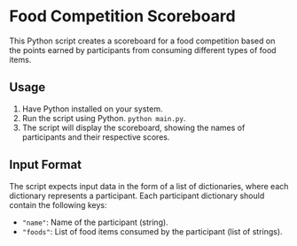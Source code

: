 # Food Competition Scoreboard

This Python script creates a scoreboard for a food competition based on the points earned by participants from consuming different types of food items.

## Usage

1. Have Python installed on your system.
2. Run the script using Python. `python main.py`.
3. The script will display the scoreboard, showing the names of participants and their respective scores.

## Input Format

The script expects input data in the form of a list of dictionaries, where each dictionary represents a participant. Each participant dictionary should contain the following keys:
- `"name"`: Name of the participant (string).
- `"foods"`: List of food items consumed by the participant (list of strings).